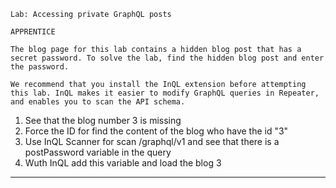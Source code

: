 ```
Lab: Accessing private GraphQL posts

APPRENTICE

The blog page for this lab contains a hidden blog post that has a secret password. To solve the lab, find the hidden blog post and enter the password.

We recommend that you install the InQL extension before attempting this lab. InQL makes it easier to modify GraphQL queries in Repeater, and enables you to scan the API schema. 
```

1. See that the blog number 3 is missing 
2. Force the ID for find the content of the blog who have the id "3"
3. Use InQL Scanner for scan /graphql/v1 and see that there is a postPassword variable in the query
4. Wuth InQL add this variable and load the blog 3

---